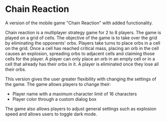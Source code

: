 # Chain Reaction
A version of the mobile game "Chain Reaction" with added functionality. 

Chain reaction is a multiplayer strategy game for 2 to 8 players. The game is played on a grid of cells. The objective of the game is to take over the grid by eliminating the opponents' orbs. Players take turns to place orbs in a cell on the grid. Once a cell has reached critical mass, placing an orb in the cell causes an explosion, spreading orbs to adjacent cells and claiming those cells for the player. A player can only place an orb in an empty cell or in a cell that already has their orbs in it. A player is eliminated once they lose all their orbs.

This version gives the user greater flexibility with changing the settings of the game. The game allows players to change their:
- Player name with a maximum character limit of 16 characters
- Player color through a custom dialog box

The game also allows players to adjust general settings such as explosion speed and allows users to toggle dark mode.
